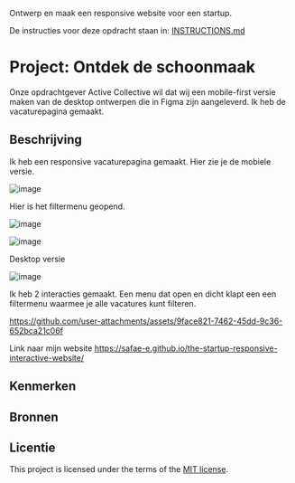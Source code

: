 Ontwerp en maak een responsive website voor een startup.

De instructies voor deze opdracht staan in: [INSTRUCTIONS.md](https://github.com/fdnd-task/the-startup-responsive-interactieve-website/blob/main/docs/INSTRUCTIONS.md)

# Project: Ontdek de schoonmaak
Onze opdrachtgever Active Collective wil dat wij een mobile-first versie maken van de desktop ontwerpen die in Figma zijn aangeleverd. Ik heb de vacaturepagina gemaakt.


## Beschrijving
<!-- In de Beschrijving staat hoe je project er uit ziet, hoe het werkt en wat je er mee kan. -->
<!-- Voeg een mooie poster visual toe 📸 -->
<!-- Voeg een link toe naar Github Pages 🌐-->
Ik heb een responsive vacaturepagina gemaakt. Hier zie je de mobiele versie.

![image](https://github.com/user-attachments/assets/b4e6efee-a029-4a94-b28f-beb43e651981)

Hier is het filtermenu geopend.

![image](https://github.com/user-attachments/assets/7335e822-ad8d-410a-8aac-a3609f1a2699)

![image](https://github.com/user-attachments/assets/7ac02772-9b6d-4bee-be5c-75fcd56ee34c)

Desktop versie

![image](https://github.com/user-attachments/assets/77510e7a-137c-4688-a200-22808d620435)

Ik heb 2 interacties gemaakt. Een menu dat open en dicht klapt een een filtermenu waarmee je alle vacatures kunt filteren.

https://github.com/user-attachments/assets/9face821-7462-45dd-9c36-652bca21c06f

Link naar mijn website
https://safae-e.github.io/the-startup-responsive-interactive-website/
## Kenmerken
<!-- Bij Kenmerken staat welke technieken zijn gebruikt en hoe. Wat is de HTML structuur? Wat zijn de belangrijkste dingen in CSS? Wat is er met JS gedaan en hoe? -->

## Bronnen

## Licentie

This project is licensed under the terms of the [MIT license](./LICENSE).



